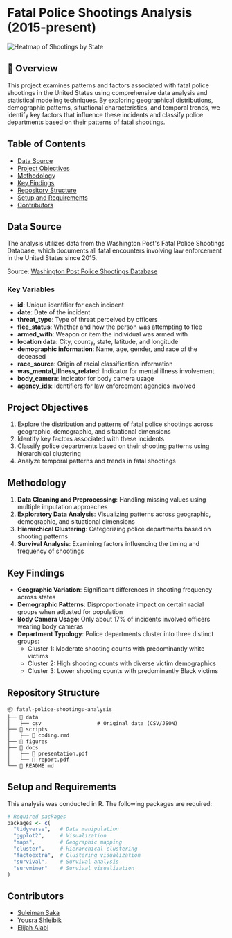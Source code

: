 # Fatal Police Shootings Analysis (2015-present)

![Heatmap of Shootings by State](outputs/figures/heatmap.png)  

## 📌 Overview
This project examines patterns and factors associated with fatal police shootings in the United States using comprehensive data analysis and statistical modeling techniques. By exploring geographical distributions, demographic patterns, situational characteristics, and temporal trends, we identify key factors that influence these incidents and classify police departments based on their patterns of fatal shootings.


## Table of Contents
- [Data Source](#data-source)
- [Project Objectives](#project-objectives)
- [Methodology](#methodology)
- [Key Findings](#key-findings)
- [Repository Structure](#repository-structure)
- [Setup and Requirements](#setup-and-requirements)
- [Contributors](#contributors)

## Data Source
The analysis utilizes data from the Washington Post's Fatal Police Shootings Database, which documents all fatal encounters involving law enforcement in the United States since 2015.

Source: [Washington Post Police Shootings Database](https://github.com/washingtonpost/data-police-shootings/blob/master/v2/README.md)

### Key Variables
- **id**: Unique identifier for each incident
- **date**: Date of the incident
- **threat_type**: Type of threat perceived by officers
- **flee_status**: Whether and how the person was attempting to flee
- **armed_with**: Weapon or item the individual was armed with
- **location data**: City, county, state, latitude, and longitude
- **demographic information**: Name, age, gender, and race of the deceased
- **race_source**: Origin of racial classification information
- **was_mental_illness_related**: Indicator for mental illness involvement
- **body_camera**: Indicator for body camera usage
- **agency_ids**: Identifiers for law enforcement agencies involved

## Project Objectives
1. Explore the distribution and patterns of fatal police shootings across geographic, demographic, and situational dimensions
2. Identify key factors associated with these incidents
3. Classify police departments based on their shooting patterns using hierarchical clustering
4. Analyze temporal patterns and trends in fatal shootings

## Methodology
1. **Data Cleaning and Preprocessing**: Handling missing values using multiple imputation approaches
2. **Exploratory Data Analysis**: Visualizing patterns across geographic, demographic, and situational dimensions
3. **Hierarchical Clustering**: Categorizing police departments based on shooting patterns
4. **Survival Analysis**: Examining factors influencing the timing and frequency of shootings

## Key Findings
- **Geographic Variation**: Significant differences in shooting frequency across states
- **Demographic Patterns**: Disproportionate impact on certain racial groups when adjusted for population
- **Body Camera Usage**: Only about 17% of incidents involved officers wearing body cameras
- **Department Typology**: Police departments cluster into three distinct groups:
  - Cluster 1: Moderate shooting counts with predominantly white victims
  - Cluster 2: High shooting counts with diverse victim demographics
  - Cluster 3: Lower shooting counts with predominantly Black victims

## Repository Structure
```plaintext
📦 fatal-police-shootings-analysis
├── 📂 data
│   ├── csv                  # Original data (CSV/JSON)
├── 📂 scripts
│   ├── 📄 coding.rmd
├── 📂 figures 
├── 📂 docs
│   ├── 📄 presentation.pdf
│   └── 📄 report.pdf
└── 📄 README.md
```

## Setup and Requirements
This analysis was conducted in R. The following packages are required:

```r
# Required packages
packages <- c(
  "tidyverse",   # Data manipulation
  "ggplot2",     # Visualization
  "maps",        # Geographic mapping
  "cluster",     # Hierarchical clustering
  "factoextra",  # Clustering visualization
  "survival",    # Survival analysis
  "survminer"    # Survival visualization
)

```

## Contributors
- [Suleiman Saka](https://github.com/sakasuleiman)
- [Yousra Shleibik](https://github.com/YourGitHubUsername)
- [Elijah Alabi](https://github.com/YourGitHubUsername)
